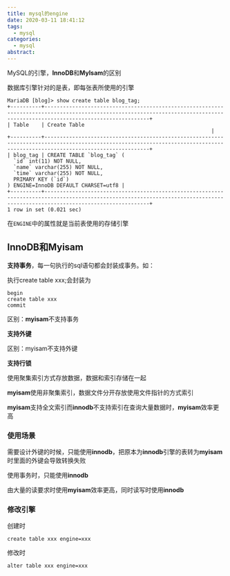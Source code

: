 ```yaml
---
title: mysql的engine
date: 2020-03-11 18:41:12
tags:
  - mysql
categories:
  - mysql
abstract:
---
```


MySQL的引擎，**InnoDB**和**MyIsam**的区别

<!--more-->

数据库引擎针对的是表，即每张表所使用的引擎

```mysql
MariaDB [blog]> show create table blog_tag;
+----------+------------------------------------------------------------------------------------------------------------------------------------------------------------------------------+
| Table    | Create Table
                                                                  |
+----------+------------------------------------------------------------------------------------------------------------------------------------------------------------------------------+
| blog_tag | CREATE TABLE `blog_tag` (
  `id` int(11) NOT NULL,
  `name` varchar(255) NOT NULL,
  `time` varchar(255) NOT NULL,
  PRIMARY KEY (`id`)
) ENGINE=InnoDB DEFAULT CHARSET=utf8 |
+----------+------------------------------------------------------------------------------------------------------------------------------------------------------------------------------+
1 row in set (0.021 sec)
```

在`ENGINE`中的属性就是当前表使用的存储引擎

## InnoDB和Myisam

**支持事务**，每一句执行的sql语句都会封装成事务。如：

执行create table xxx;会封装为

```mysql
begin
create table xxx
commit
```

区别：**myisam**不支持事务

**支持外键**

区别：myisam不支持外键

**支持行锁**

使用聚集索引方式存放数据，数据和索引存储在一起

**myisam**使用非聚集索引，数据文件分开存放使用文件指针的方式索引

**myisam**支持全文索引而**innodb**不支持索引在查询大量数据时，**myisam**效率更高

### 使用场景

需要设计外键的时候，只能使用**innodb**，把原本为**innodb**引擎的表转为**myisam**时里面的外键会导致转换失败

使用事务时，只能使用**innodb**

由大量的读要求时使用**myisam**效率更高，同时读写时使用**innodb**

### 修改引擎

创建时

```mysql
create table xxx engine=xxx
```

修改时

```mysql
alter table xxx engine=xxx
```

